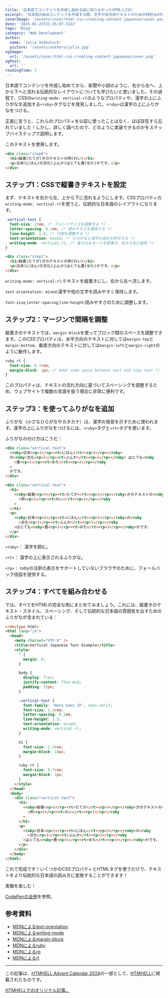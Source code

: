 ```yaml
---
title: '日本語でコンテンツを作成し始める前に知らなかったHTMLとCSS'
excerpt: '日本語のWebコンテンツを作成する際、文字や双方向テキストのための特別なHTML要素があり、それらはあまり知られていませんが、表示や機能を大幅に向上させます。今回は、それらを詳しく見ていきます。'
coverImage: '/assets/cover/html-css-creating-content-japanese/cover.png'
date: '2025-01-23T21:35:07.322Z'
tags: 'Blog'
category: 'Web Development'
author:
  name: 'Julia Undeutsch'
  picture: '/assets/authors/julia.jpg'
ogImage:
  url: '/assets/cover/html-css-creating-content-japanese/cover.png'
ogPost:
  url: ''
readingTime: 3
---
```


日本語でコンテンツを作成し始めてから、新聞や小説のように、右から左へ、上から下へと流れる伝統的なレイアウトについても学びたいと思いました。その過程で、CSSの`writing-mode: vertical-rl`のようなプロパティや、漢字の上にふりがなを追加する`<ruby>`タグなどを発見しました。`<ruby>`は漢字の上にふりがなをつける。

正直に言うと、これらのプロパティを以前に使ったことはなく、ほぼ存在すら忘れていました！しかし、詳しく調べたので、どのように実装できるのかをステップバイステップで説明します。

このテキストを使用します。

```html
<div class="step0">
  <h1>縦書(たてが)きのテキストの例(れい)</h1>
  <p>日本(にほん)の文化(ぶんか)はとても豊(ゆた)かです。</p>
</div>
```

## ステップ1：CSSで縦書きテキストを設定

まず、テキストを右から左、上から下に流れるようにします。CSSプロパティの`writing-mode: vertical-rl`を使うと、伝統的な日本語のレイアウトになります。

```css
.vertical-text {
  font-size: 2rem; /* フォントサイズを調整する */
  letter-spacing: 0.2em; /* 読みやすさを確保する */
  line-height: 1.5; /* 行間を調整する */
  text-orientation: mixed; /* ひらがなと漢字の混在を許可する */
  writing-mode: vertical-rl; /* 書き込みモードを縦書き、右から左に設定 */
}
```

```html
<div class="step1">
  <h1>縦書(たてが)きのテキストの例(れい)</h1>
  <p>日本(にほん)の文化(ぶんか)はとても豊(ゆた)かです。</p>
</div>
```

`writing-mode: vertical-rl`:テキストを縦書きにし、右から左へ流します。

`text-orientation: mixed`:漢字や他の文字を読みやすく保持します。

`font-size`,`letter-spacing`,`line-height`:読みやすさのために調整します。

## ステップ2：マージンで間隔を調整

縦書きのテキストでは、`margin-block`を使ってブロック間のスペースを調整できます。このCSSプロパティは、水平方向のテキストに対しては`margin-top`と`margin-bottom`、垂直方向のテキストに対しては`margin-left`と`margin-right`のように動作します。

```css
ruby rt {
  font-size: 0.7rem;
  margin-block: 1px; /* Adds some space between text and ruby text */
}
```

このプロパティは、テキストの流れ方向に基づいてスペーシングを調整するため、ウェブサイトで複数の言語を扱う場合に非常に便利です。

## ステップ3：<ruby>を使ってふりがなを追加

ふりがな（小さなひらがなやカタカナ）は、漢字の発音を示すために使われます。漢字の上にふりがなをつけるには、`<ruby>`タグと`<rt>`タグを使います。

ふりがなの付け方はこうだ：

```html
<div class="vertical-text">
  <ruby>日本<rp>(</rp><rt>にほん</rt><rp>)</rp></ruby>
  の<ruby>文化<rp>(</rp><rt>ぶんか</rt><rp>)</rp></ruby> はとても<ruby
    >豊<rp>(</rp><rt>ゆた</rt><rp>)</rp></ruby
  >
  かです。
</div>
```

```html
<div class="vertical-text">
  <h1>
    <ruby>縦書<rp>(</rp><rt>たてが</rt><rp>)</rp></ruby>きのテキストの<ruby
      >例<rp>(</rp><rt>れい</rt><rp>)</rp></ruby
    >
  </h1>
  <p>
    <ruby>日本<rp>(</rp><rt>にほん</rt><rp>)</rp></ruby>の<ruby
      >文化<rp>(</rp><rt>ぶんか</rt><rp>)</rp></ruby
    >はとても<ruby>豊<rp>(</rp><rt>ゆた</rt><rp>)</rp></ruby>かです。
  </p>
</div>
```

`<ruby>`： 漢字を囲む。

`<rt>`： 漢字の上に表示されるふりがな。

`<rp>`： rubyの注釈の表示をサポートしていないブラウザのために、フォールバック括弧を提供する。

## ステップ4：すべてを組み合わせる

では、すべてをHTMLの完全な例にまとめてみましょう。これには、縦書きのテキスト・スタイル、スペーシング、そして伝統的な日本語の雰囲気を出すためのふりがなが含まれている：

```html
<!doctype html>
<html lang="ja">
  <head>
    <meta charset="UTF-8" />
    <title>Vertical Japanese Text Example</title>
    <style>
      * {
        margin: 0;
      }

      body {
        display: flex;
        justify-content: flex-end;
        padding: 25px;
      }

      .vertical-text {
        font-family: 'Noto Sans JP', sans-serif;
        font-size: 1.5rem;
        letter-spacing: 0.2em;
        line-height: 1.5;
        text-orientation: mixed;
        writing-mode: vertical-rl;
      }

      h1 {
        font-size: 2.5rem;
        margin-block: 10px;
      }

      ruby rt {
        font-size: 0.7rem;
        margin-block: 1px;
      }
    </style>
  </head>
  <body>
    <div class="vertical-text">
      <h1>
        <ruby>縦書<rp>(</rp><rt>たてが</rt><rp>)</rp></ruby>きのテキストの<ruby
          >例<rp>(</rp><rt>れい</rt><rp>)</rp></ruby
        >
      </h1>
      <p>
        <ruby>日本<rp>(</rp><rt>にほん</rt><rp>)</rp></ruby>の<ruby
          >文化<rp>(</rp><rt>ぶんか</rt><rp>)</rp></ruby
        >はとても<ruby>豊<rp>(</rp><rt>ゆた</rt><rp>)</rp></ruby>かです。
      </p>
    </div>
  </body>
</html>
```

これで完成です！いくつかのCSSプロパティとHTMLタグを使うだけで、テキストをより伝統的な日本語の読み方に変換することができます！

実験を楽しむ！

[CodePenの全例](https://codepen.io/YuriDevAT/pen/poMawje)を参照。

## 参考資料

- [MDNによるtext-orientation](https://developer.mozilla.org/ja/docs/Web/CSS/text-orientation)
- [MDNによるwriting-mode](https://developer.mozilla.org/ja/docs/Web/CSS/writing-mode)
- [MDNによるmargin-block](https://developer.mozilla.org/ja/docs/Web/CSS/margin-block)
- [MDNによるruby](https://developer.mozilla.org/ja/docs/Web/HTML/Element/ruby)
- [MDNによるrp](https://developer.mozilla.org/ja/docs/Web/HTML/Element/rp)
- [MDNによるrt](https://developer.mozilla.org/ja/docs/Web/HTML/Element/rt)

---

この記事は、[HTMHELL Advent Calendar 2024](https://www.htmhell.dev/adventcalendar/)の一部として、[HTMHELL](https://www.htmhell.dev/adventcalendar/)に掲載されたものです。

[HTMHELLでのオリジナル記事。](https://www.htmhell.dev/adventcalendar/2024/12/)
